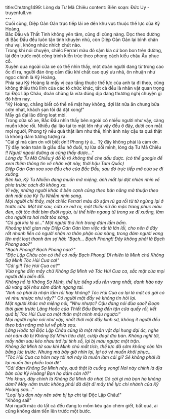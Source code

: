 title:Chương1499: Lòng dạ Tư Mã Chiêu
content:
Biên soạn: Đức Uy - truyenfull.vn<br>---<br>Cuối cùng, Diệp Oản Oản trực tiếp lái xe đến khu vực thuộc thế lực của Kỷ Hoàng.<br>Bắc Đấu và Thất Tinh không yên tâm, cũng đi cùng nàng. Dọc theo đường đi Bắc Đẩu đều luôn tận tình khuyên nhủ, còn Diệp Oản Oản lại bình chân như vại, không nhúc nhích chút nào.<br>Trong khi nói chuyện, chiếc Ferrari màu đỏ sậm kia cứ bon bon trên đường, lái đến trước một công trình kiến trúc theo phong cách kiểu châu Âu phục cổ.<br>Xuyên qua ngoài cửa xe có thể nhìn thấy, một đoàn người đang từ trong cao ốc đi ra, người đàn ông cầm đầu khí chất cao quý ưu nhã, ôn nhuận như ngọc chính là Kỷ Hoàng.<br>Phía sau Kỷ Hoàng là mấy vị cao tầng thuộc thế lực của anh ta đi theo, cũng không thiếu thủ lĩnh của các tổ chức khác, tất cả đều là nhân vật quan trọng tại Độc Lập Châu, đoán chừng là vừa đúng dịp đang thương nghị chuyện gì đó hôm nay.<br>"Kỷ Hoàng, chẳng biết có thể nể mặt hay không, đợi lát nữa ăn chung bữa cơm nhạt, khách sạn tôi đã đặt xong!"<br>Mấy gã đại lão đồng loạt mời.<br>Trong cửa sổ xe, Bắc Đẩu nhìn thấy bên ngoài có nhiều người như vậy, càng muốn khóc rồi. Nhiều đại lão tai to mặt lớn như vậy đều ở đây, dưới con mắt mọi người, Phong tỷ nếu quả thật làm như thế, hình ảnh này cậu ta quả thật là không dám tưởng tượng ra.<br>"Cái gì mà cảm ơn với biết ơn!! Phong tỷ à... Tỷ đây không phải là cảm ơn. Tỷ đây hoàn toàn là giấu đầu hở đuôi, tự lừa dối mình, lòng dạ Tư Mã Chiêu *!! Người ngoài đường ai cũng thấy được…"<br>*Lòng dạ Tư Mã Chiêu:ý đồ lộ rõ không thể che dấu được. (có thể google để xem thêm thông tin về nhân vật này, thời hậu Tam Quốc)<br>Diệp Oản Oản xoa xoa đầu chó của Bắc Đẩu, sau đó trực tiếp mở cửa xe đi xuống.<br>Bên kia, Kỷ Tu Nhiễm đang muốn mở miệng, ánh mắt lại đột nhiên nhìn về phía trước cách đó không xa.<br>Vì vậy, những người khác ở bên cạnh cũng theo bản năng mà thuận theo ánh mắt của Kỷ Tu Nhiễm nhìn sang.<br>Mọi người chỉ thấy, một chiếc Ferrari màu đỏ sậm rú ga rồi từ từ ngừng lại ở trước cửa. Một lát sau, cửa xe mở ra, một thiếu nữ ăn mặc trang phục màu đen, cột tóc thắt bím đuôi ngựa, tư thế hiên ngang từ trong xe đi xuống, làm cho người ta hai mắt tỏa sáng.<br>"Cô gái kia là ai..." Một người thủ lĩnh trong đám lẩm bẩm.<br>Khoảng thời gian này Diệp Oản Oản làm việc rất là lớn lối, cho nên ở đây rất nhanh liền có người nhận ra thân phận của nàng, trong đám người vang lên một loạt thanh âm sợ hãi: "Bạch... Bạch Phong!! Đây không phải là Bạch Phong sao?"<br>"Bạch Phong? Bạch Phong nào?"<br>"Độc Lập Châu còn có thể có mấy Bạch Phong! Dĩ nhiên là Minh chủ Không Sợ Minh Tóc Húi Cua ca!"<br>"Cái gì!! Tóc Húi Cua ca?"<br>Vừa nghe đến mấy chữ Không Sợ Minh và Tóc Húi Cua ca, sắc mặt của mọi người đều biến đổi.<br>Không hổ là Không Sợ Minh, thế lực tiếng xấu rền vang nhất, danh hào này đủ vang dội như sấm đánh ngang tai.<br>"Anh có phải là nhận lầm rồi hay không? Tóc Húi Cua ca lại là một cô gái có vẻ nhu nhược như vậy?" Có người mặt đầy vẻ không tin hỏi lại.<br>Một người khác mở miệng nói, "Nhu nhược? Cậu đang nói đùa sao? Đoạn thời gian trước Lăng Hoắc của Thiết Đầu Bang đến tận cửa quấy rối, kết quả bị Tóc Húi Cua ca một thân một mình máu ngược!"<br>Mọi người nghe nói như vậy, nhất thời mặt đầy kinh sợ, không ít người đều theo bản năng mà lui về phía sau.<br>Lăng Hoắc tại Độc Lập Châu cũng là một nhân vật đại hung đại ác, nghe nói năm đó bị Không Sợ Minh tiêu diệt, cướp đoạt địa bàn. Không nghĩ tới, mấy năm sau kéo nhau trở lại tính sổ, lại bị máu ngược một trận.<br>Không Sợ Minh từ sau khi Minh chủ mất tích, thế lực đã sớm không còn lớn bằng lúc trước. Nhưng mà bây giờ nhìn lại, lại có vẻ muốn khôi phục…<br>"Tóc Húi Cua ca hôm nay tới nơi này là muốn làm cái gì? Sẽ không phải là lại muốn tìm phiền toái đi!"<br>"Cái đám Không Sợ Minh này, quả thật là cuồng vọng! Nơi này chính là địa bàn của Kỷ Hoàng! Bọn họ dám càn rỡ?"<br>"Ho khan, đây chính là Không Sợ Minh đó nha! Có cái gì mà bọn họ không dám? Mấy năm trước không phải đã diệt đi mấy thế lực chi nhánh của Kỷ Hoàng sao…"<br>"Loại lựu đạn này nên sớm bị b*p ch*t tại Độc Lập Châu!"<br>"Không sai!"<br>Mọi người mặc dù tất cả đều đang to mồm kêu gào chém giết, bất quá, ai cũng không dám tiến lên trước một bước.